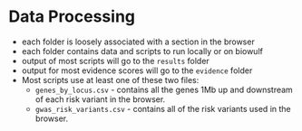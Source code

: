 # Data Processing
* each folder is loosely associated with a section in the browser
* each folder contains data and scripts to run locally or on biowulf
* output of most scripts will go to the `results` folder
* output for most evidence scores will go to the `evidence` folder
* Most scripts use at least one of these two files:
  * `genes_by_locus.csv` - contains all the genes 1Mb up and downstream of each risk variant in the browser.
  * `gwas_risk_variants.csv` - contains all of the risk variants used in the browser.
